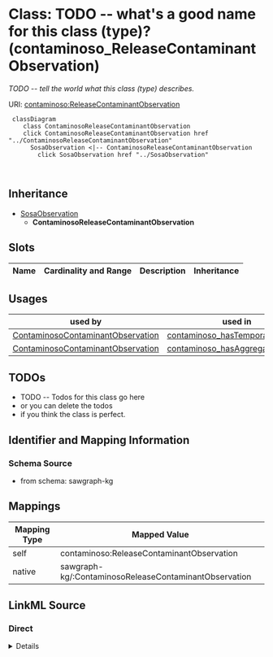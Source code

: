 

# Class: TODO -- what's a good name for this class (type)? (contaminoso_ReleaseContaminantObservation)


_TODO -- tell the world what this class (type) describes._





URI: [contaminoso:ReleaseContaminantObservation](http://sawgraph.spatialai.org/v1/contaminoso#ReleaseContaminantObservation)






```mermaid
 classDiagram
    class ContaminosoReleaseContaminantObservation
    click ContaminosoReleaseContaminantObservation href "../ContaminosoReleaseContaminantObservation"
      SosaObservation <|-- ContaminosoReleaseContaminantObservation
        click SosaObservation href "../SosaObservation"
      
      
```





## Inheritance
* [SosaObservation](../classes/SosaObservation.md)
    * **ContaminosoReleaseContaminantObservation**



## Slots

| Name | Cardinality and Range | Description | Inheritance |
| ---  | --- | --- | --- |





## Usages

| used by | used in | type | used |
| ---  | --- | --- | --- |
| [ContaminosoContaminantObservation](../classes/ContaminosoContaminantObservation.md) | [contaminoso_hasTemporalCoverage](../slots/contaminoso_hasTemporalCoverage.md) | domain | [ContaminosoReleaseContaminantObservation](../classes/ContaminosoReleaseContaminantObservation.md) |
| [ContaminosoContaminantObservation](../classes/ContaminosoContaminantObservation.md) | [contaminoso_hasAggregationPeriod](../slots/contaminoso_hasAggregationPeriod.md) | domain | [ContaminosoReleaseContaminantObservation](../classes/ContaminosoReleaseContaminantObservation.md) |






## TODOs

* TODO -- Todos for this class go here
* or you can delete the todos
* if you think the class is perfect.

## Identifier and Mapping Information







### Schema Source


* from schema: sawgraph-kg




## Mappings

| Mapping Type | Mapped Value |
| ---  | ---  |
| self | contaminoso:ReleaseContaminantObservation |
| native | sawgraph-kg/:ContaminosoReleaseContaminantObservation |







## LinkML Source

<!-- TODO: investigate https://stackoverflow.com/questions/37606292/how-to-create-tabbed-code-blocks-in-mkdocs-or-sphinx -->

### Direct

<details>
```yaml
name: contaminoso_ReleaseContaminantObservation
description: TODO -- tell the world what this class (type) describes.
title: TODO -- what's a good name for this class (type)?
todos:
- TODO -- Todos for this class go here
- or you can delete the todos
- if you think the class is perfect.
notes:
- Class with 733 occurences.
from_schema: sawgraph-kg
is_a: sosa_Observation
class_uri: contaminoso:ReleaseContaminantObservation

```
</details>

### Induced

<details>
```yaml
name: contaminoso_ReleaseContaminantObservation
description: TODO -- tell the world what this class (type) describes.
title: TODO -- what's a good name for this class (type)?
todos:
- TODO -- Todos for this class go here
- or you can delete the todos
- if you think the class is perfect.
notes:
- Class with 733 occurences.
from_schema: sawgraph-kg
is_a: sosa_Observation
class_uri: contaminoso:ReleaseContaminantObservation

```
</details>